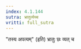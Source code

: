 ```yaml
---
index: 4.1.144
sutra: भ्रातुर्व्यच्च
vritti: full_sutra
---
```


"तस्य अपत्यम्" (इति)  भ्रातुः छः व्यत् च